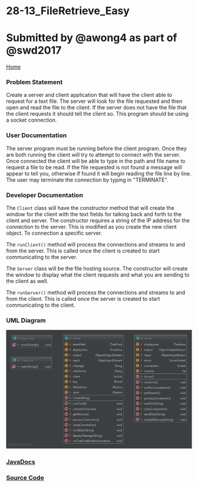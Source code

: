 # 28-13_FileRetrieve_Easy
# Submitted by @awong4 as part of @swd2017

[Home](https://github.com/Aleyx4/Introduction-to-Software-Design-Fall-2017 "Home")

### Problem Statement
Create a server and client application that will have the client able to request for a text file. The server will look for the file requested and then open and read the file to the client. If the server does not have the file that the client requests it should tell the client so. This program should be using a socket connection.

### User Documentation
The server program must be running before the client program. Once they are both running the client will try to attempt to connect with the server. Once connected the client will be able to type in the path and file name to request a file to be read. If the file requested is not found a message will appear to tell you, otherwise if found it will begin reading the file line by line. The user may terminate the connection by typing in "TERMINATE".

### Developer Documentation
The `Client` class will have the constructor method that will create the window for the client with the text fields for talking back and forth to the client and server. The constructor requires a string of the IP address for the connection to the server. This is modified as you create the new client object. To connection a specific server.

The `runClient()` method will process the connections and streams to and from the server. This is called once the client is created to start communicating to the server.

The `Server` class will be the file hosting source. The constructor will create the window to display what the client requests and what you are sending to the client as well.

The `runServer()` method will process the connections and streams to and from the client. This is called once the server is created to start communicating to the client.

### UML Diagram

![28-13_FileRetrieve_Easy_UML](https://github.com/Aleyx4/Introduction-to-Software-Design-Fall-2017/blob/master/28-13_FileRetrieve_Easy/doc/28-13_FileRetrieve_Easy_UML.png?raw=true)

### [JavaDocs](https://github.com/Aleyx4/Introduction-to-Software-Design-Fall-2017/28-13_FileRetrieve_Easy/doc/)

### [Source Code](https://github.com/Aleyx4/Introduction-to-Software-Design-Fall-2017/28-13_FileRetrieve_Easy/src/)
